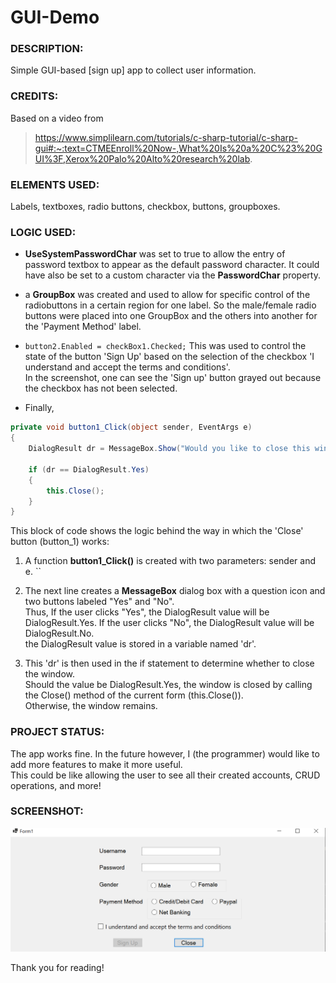 # GUI-Demo

### DESCRIPTION: 
Simple GUI-based [sign up] app to collect user information.

### CREDITS:
Based on a video from 
> https://www.simplilearn.com/tutorials/c-sharp-tutorial/c-sharp-gui#:~:text=CTMEEnroll%20Now-,What%20Is%20a%20C%23%20GUI%3F,Xerox%20Palo%20Alto%20research%20lab.

### ELEMENTS USED: 
Labels, textboxes, radio buttons, checkbox, buttons, groupboxes.

### LOGIC USED:
- **UseSystemPasswordChar** was set to true to allow the entry of password textbox to appear as the default password character. 
It could have also be set to a custom character via the **PasswordChar** property.

- a **GroupBox** was created and used to allow for specific control of the radiobuttons in a certain region for one label.
So the male/female radio buttons were placed into one GroupBox and the others into another for the 'Payment Method' label.

- ```button2.Enabled = checkBox1.Checked;```
This was used to control the state of the button 'Sign Up' based on the selection of the checkbox 'I understand and accept the terms and conditions'.<br>
In the screenshot, one can see the 'Sign up' button grayed out because the checkbox has not been selected.

- Finally,

```csharp
private void button1_Click(object sender, EventArgs e)
{
    DialogResult dr = MessageBox.Show("Would you like to close this window?", "Confirm", MessageBoxButtons.YesNo, MessageBoxIcon.Question);

    if (dr == DialogResult.Yes)
    {
        this.Close();
    }
} 
```

  This block of code shows the logic behind the way in which the 'Close' button (button_1) works:

  1. A function **button1_Click()** is created with two parameters: sender and e.
  ``
  2. The next line creates a **MessageBox** dialog box with a question icon and two buttons labeled "Yes" and "No".<br>
  Thus,  If the user clicks "Yes", the DialogResult value will be DialogResult.Yes. If the user clicks "No", the DialogResult value will be DialogResult.No.<br>
  the DialogResult value is stored in a variable named 'dr'.
  
  3. This 'dr' is then used in the if statement to determine whether to close the window.<br>
  Should the value be DialogResult.Yes, the window is closed by calling the Close() method of the current form (this.Close()).<br>
  Otherwise, the window remains.

### PROJECT STATUS:

The app works fine. In the future however, I (the programmer) would like to add more features to make it more useful.<br>
This could be like allowing the user to see all their created accounts, CRUD operations, and more!
  
### SCREENSHOT: 

![App Screenshot](GUIDEMOSS.png)


Thank you for reading!
